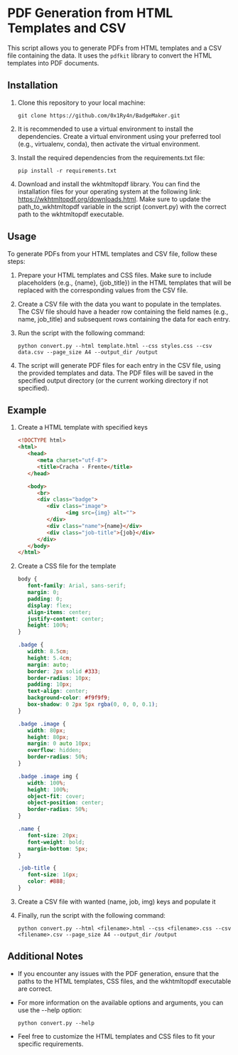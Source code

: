 # PDF Generation from HTML Templates and CSV

This script allows you to generate PDFs from HTML templates and a CSV file containing the data. It uses the `pdfkit` library to convert the HTML templates into PDF documents.

## Installation

1. Clone this repository to your local machine:

   ```shell
   git clone https://github.com/0x1Ry4n/BadgeMaker.git

2. It is recommended to use a virtual environment to install the dependencies. Create a virtual environment using your preferred tool (e.g., virtualenv, conda), then activate the virtual environment.

3. Install the required dependencies from the requirements.txt file:

   ```shell
   pip install -r requirements.txt

4. Download and install the wkhtmltopdf library. You can find the installation files for your operating system at the following link: https://wkhtmltopdf.org/downloads.html. Make sure to update the path_to_wkhtmltopdf variable in the script (convert.py) with the correct path to the wkhtmltopdf executable.

## Usage

To generate PDFs from your HTML templates and CSV file, follow these steps:

1. Prepare your HTML templates and CSS files. Make sure to include placeholders (e.g., {name}, {job_title}) in the HTML templates that will be replaced with the corresponding values from the CSV file.

2. Create a CSV file with the data you want to populate in the templates. The CSV file should have a header row containing the field names (e.g., name, job_title) and subsequent rows containing the data for each entry.

3. Run the script with the following command:

   ```shell
   python convert.py --html template.html --css styles.css --csv data.csv --page_size A4 --output_dir /output

4. The script will generate PDF files for each entry in the CSV file, using the provided templates and data. The PDF files will be saved in the specified output directory (or the current working directory if not specified).

## Example

1. Create a HTML template with specified keys

   ```html 
   <!DOCTYPE html>
   <html>
      <head>
         <meta charset="utf-8">
         <title>Cracha - Frente</title>
      </head>

      <body>
         <br>
         <div class="badge">
            <div class="image">
                  <img src={img} alt="">
            </div>
            <div class="name">{name}</div>
            <div class="job-title">{job}</div>
         </div>
      </body>
   </html>
   
2. Create a CSS file for the template

   ```css
   body {
      font-family: Arial, sans-serif;
      margin: 0;
      padding: 0;
      display: flex;
      align-items: center;
      justify-content: center;
      height: 100%;
   }

   .badge {
      width: 8.5cm;
      height: 5.4cm;
      margin: auto;
      border: 2px solid #333;
      border-radius: 10px;
      padding: 10px;
      text-align: center;
      background-color: #f9f9f9;
      box-shadow: 0 2px 5px rgba(0, 0, 0, 0.1);
   }

   .badge .image {
      width: 80px;
      height: 80px;
      margin: 0 auto 10px; 
      overflow: hidden;
      border-radius: 50%;
   }

   .badge .image img {
      width: 100%;
      height: 100%;
      object-fit: cover; 
      object-position: center; 
      border-radius: 50%;
   }

   .name {
      font-size: 20px;
      font-weight: bold;
      margin-bottom: 5px;
   }

   .job-title { 
      font-size: 16px;
      color: #888;
   }

3. Create a CSV file with wanted (name, job, img) keys and populate it

4. Finally, run the script with the following command:
   ```shell
   python convert.py --html <filename>.html --css <filename>.css --csv <filename>.csv --page_size A4 --output_dir /output

## Additional Notes
* If you encounter any issues with the PDF generation, ensure that the paths to the HTML templates, CSS files, and the wkhtmltopdf executable are correct.

* For more information on the available options and arguments, you can use the --help option:
   ```shell
   python convert.py --help

* Feel free to customize the HTML templates and CSS files to fit your specific requirements.
